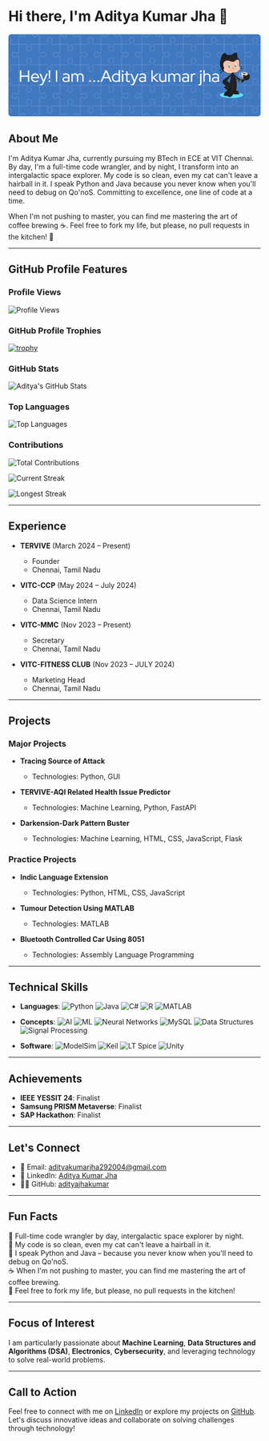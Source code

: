 # Hi there, I'm Aditya Kumar Jha 👋

![Profile Banner](./github-header-image.png)

## About Me

I'm Aditya Kumar Jha, currently pursuing my BTech in ECE at VIT Chennai. By day, I'm a full-time code wrangler, and by night, I transform into an intergalactic space explorer. My code is so clean, even my cat can't leave a hairball in it. I speak Python and Java because you never know when you'll need to debug on Qo'noS. Committing to excellence, one line of code at a time.

When I'm not pushing to master, you can find me mastering the art of coffee brewing ☕. Feel free to fork my life, but please, no pull requests in the kitchen! 🍕

---

## GitHub Profile Features

### Profile Views

![Profile Views](https://komarev.com/ghpvc/?username=adityajhakumar)

### GitHub Profile Trophies

[![trophy](https://github-profile-trophy.vercel.app/?username=adityajhakumar&theme=onedark)](https://github.com/ryo-ma/github-profile-trophy)

### GitHub Stats

![Aditya's GitHub Stats](https://github-readme-stats.vercel.app/api?username=adityajhakumar&show_icons=true&theme=radical)

### Top Languages

![Top Languages](https://github-readme-stats.vercel.app/api/top-langs/?username=adityajhakumar&layout=compact&theme=radical)

### Contributions

![Total Contributions](https://github-readme-stats.vercel.app/api?username=adityajhakumar&count_private=true&show_icons=true&theme=radical)

![Current Streak](https://github-readme-streak-stats.herokuapp.com/?user=adityajhakumar&theme=radical)

![Longest Streak](https://github-readme-streak-stats.herokuapp.com/?user=adityajhakumar&theme=radical)

---

## Experience

- **TERVIVE** (March 2024 – Present)
  - Founder
  - Chennai, Tamil Nadu

- **VITC-CCP** (May 2024 – July 2024)
  - Data Science Intern
  - Chennai, Tamil Nadu

- **VITC-MMC** (Nov 2023 – Present)
  - Secretary
  - Chennai, Tamil Nadu

- **VITC-FITNESS CLUB** (Nov 2023 – JULY 2024)
  - Marketing Head
  - Chennai, Tamil Nadu

---

## Projects

### Major Projects

- **Tracing Source of Attack**
  - Technologies: Python, GUI

- **TERVIVE-AQI Related Health Issue Predictor**
  - Technologies: Machine Learning, Python, FastAPI

- **Darkension-Dark Pattern Buster**
  - Technologies: Machine Learning, HTML, CSS, JavaScript, Flask

### Practice Projects

- **Indic Language Extension**
  - Technologies: Python, HTML, CSS, JavaScript

- **Tumour Detection Using MATLAB**
  - Technologies: MATLAB

- **Bluetooth Controlled Car Using 8051**
  - Technologies: Assembly Language Programming

---

## Technical Skills

- **Languages**:
  ![Python](https://img.shields.io/badge/-Python-3776AB?logo=python&logoColor=white&style=flat) 
  ![Java](https://img.shields.io/badge/-Java-007396?logo=java&logoColor=white&style=flat) 
  ![C#](https://img.shields.io/badge/-C%23-239120?logo=c-sharp&logoColor=white&style=flat) 
  ![R](https://img.shields.io/badge/-R-276DC3?logo=r&logoColor=white&style=flat) 
  ![MATLAB](https://img.shields.io/badge/-MATLAB-0076A8?logo=mathworks&logoColor=white&style=flat)

- **Concepts**: 
  ![AI](https://img.shields.io/badge/-Artificial%20Intelligence-FF6F00?logo=artificial-intelligence&logoColor=white&style=flat) 
  ![ML](https://img.shields.io/badge/-Machine%20Learning-007396?logo=tensorflow&logoColor=white&style=flat) 
  ![Neural Networks](https://img.shields.io/badge/-Neural%20Networks-FF6F00?logo=neural&logoColor=white&style=flat) 
  ![MySQL](https://img.shields.io/badge/-MySQL-4479A1?logo=mysql&logoColor=white&style=flat) 
  ![Data Structures](https://img.shields.io/badge/-Data%20Structures-007396?logo=databricks&logoColor=white&style=flat) 
  ![Signal Processing](https://img.shields.io/badge/-Signal%20Processing-FF6F00?logo=signal&logoColor=white&style=flat)

- **Software**:
  ![ModelSim](https://img.shields.io/badge/-ModelSim-007396?logo=modelsim&logoColor=white&style=flat) 
  ![Keil](https://img.shields.io/badge/-Keil-FF6F00?logo=keil&logoColor=white&style=flat) 
  ![LT Spice](https://img.shields.io/badge/-LT%20Spice-007396?logo=ltspice&logoColor=white&style=flat) 
  ![Unity](https://img.shields.io/badge/-Unity-000000?logo=unity&logoColor=white&style=flat)

---

## Achievements

- **IEEE YESSIT 24**: Finalist
- **Samsung PRISM Metaverse**: Finalist
- **SAP Hackathon**: Finalist

---

## Let's Connect

- 📧 Email: [adityakumarjha292004@gmail.com](mailto:adityakumarjha292004@gmail.com)
- 💼 LinkedIn: [Aditya Kumar Jha](https://www.linkedin.com/in/aditya-kumar-jha-b0b669252)
- 🐱‍💻 GitHub: [adityajhakumar](https://github.com/adityajhakumar)

---

## Fun Facts

🚀 Full-time code wrangler by day, intergalactic space explorer by night.  
🐾 My code is so clean, even my cat can't leave a hairball in it.  
🔧 I speak Python and Java – because you never know when you'll need to debug on Qo'noS.  
☕ When I'm not pushing to master, you can find me mastering the art of coffee brewing.  
🍕 Feel free to fork my life, but please, no pull requests in the kitchen!

---

## Focus of Interest

I am particularly passionate about **Machine Learning**, **Data Structures and Algorithms (DSA)**, **Electronics**, **Cybersecurity**, and leveraging technology to solve real-world problems.

---

## Call to Action

Feel free to connect with me on [LinkedIn](https://www.linkedin.com/in/aditya-kumar-jha-b0b669252) or explore my projects on [GitHub](https://github.com/adityajhakumar). Let's discuss innovative ideas and collaborate on solving challenges through technology!

<!---
adityajhakumar/adityajhakumar is a ✨ special ✨ repository because its `README.md` (this file) appears on your GitHub profile.
You can click the Preview link to take a look at your changes.
--->
